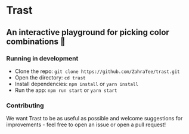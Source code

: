 # Trast
## An interactive playground for picking color combinations 🎨

### Running in development
* Clone the repo: `git clone https://github.com/ZahraTee/trast.git`
* Open the directory: `cd trast`
* Install dependencies: `npm install` or `yarn install`
* Run the app: `npm run start` or `yarn start`

### Contributing
We want Trast to be as useful as possible and welcome suggestions for improvements - feel free to open an issue or open a pull request!